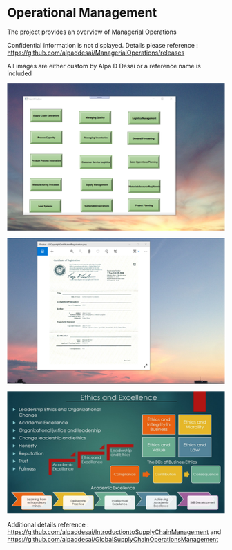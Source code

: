 # Operational Management

The project provides an overview of Managerial Operations

Confidential information is not displayed.  Details please reference : https://github.com/alpaddesai/ManagerialOperations/releases

All images are either custom by Alpa D Desai or a reference name is included

![image](OperationsManagement.png)

![image](USCopyrightCertificate.png)

![image](Ethics.jpg)

Additional details reference : https://github.com/alpaddesai/IntroductiontoSupplyChainManagement and https://github.com/alpaddesai/GlobalSupplyChainOperationsManagement 

